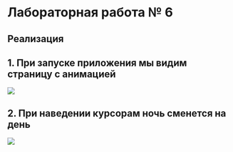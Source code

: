 # Лабораторная работа № 6

## 


## Реализация
## 1. При запуске приложения мы видим страницу с анимацией 
![](images/123.png)
## 2. При наведении курсорам ночь сменется на день 
![](images/1234.png)
